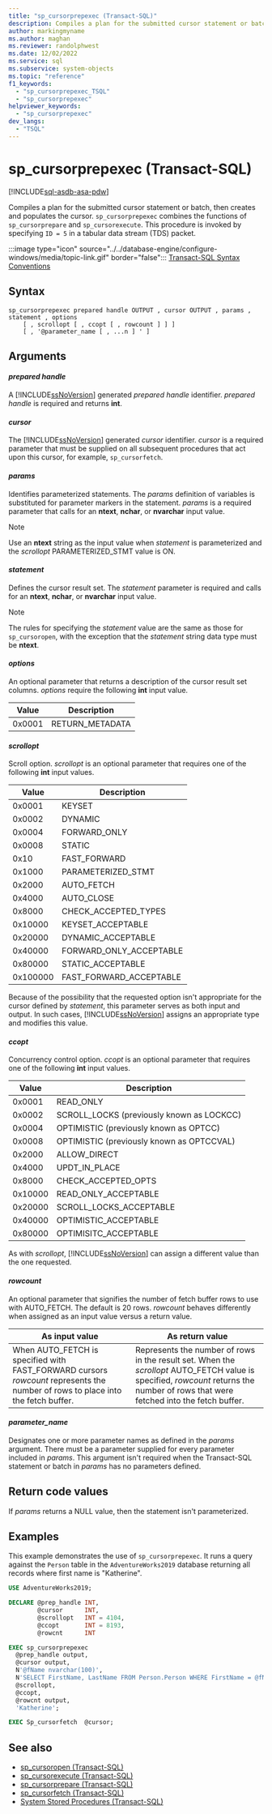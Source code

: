```yaml
---
title: "sp_cursorprepexec (Transact-SQL)"
description: Compiles a plan for the submitted cursor statement or batch, then creates and populates the cursor.
author: markingmyname
ms.author: maghan
ms.reviewer: randolphwest
ms.date: 12/02/2022
ms.service: sql
ms.subservice: system-objects
ms.topic: "reference"
f1_keywords:
  - "sp_cursorprepexec_TSQL"
  - "sp_cursorprepexec"
helpviewer_keywords:
  - "sp_cursorprepexec"
dev_langs:
  - "TSQL"
---
```

# sp_cursorprepexec (Transact-SQL)

[!INCLUDE[sql-asdb-asa-pdw](../../includes/applies-to-version/sql-asdb-asa-pdw.md)]

Compiles a plan for the submitted cursor statement or batch, then creates and populates the cursor. `sp_cursorprepexec` combines the functions of `sp_cursorprepare` and `sp_cursorexecute`. This procedure is invoked by specifying `ID = 5` in a tabular data stream (TDS) packet.

:::image type="icon" source="../../database-engine/configure-windows/media/topic-link.gif" border="false"::: [Transact-SQL Syntax Conventions](../../t-sql/language-elements/transact-sql-syntax-conventions-transact-sql.md)

## Syntax

```syntaxsql
sp_cursorprepexec prepared handle OUTPUT , cursor OUTPUT , params , statement , options
    [ , scrollopt [ , ccopt [ , rowcount ] ] ]
    [ , '@parameter_name [ , ...n ] ' ]
```

## Arguments

#### *prepared handle*

A [!INCLUDE[ssNoVersion](../../includes/ssnoversion-md.md)] generated *prepared handle* identifier. *prepared handle* is required and returns **int**.

#### *cursor*

The [!INCLUDE[ssNoVersion](../../includes/ssnoversion-md.md)] generated *cursor* identifier. *cursor* is a required parameter that must be supplied on all subsequent procedures that act upon this cursor, for example, `sp_cursorfetch`.

#### *params*

Identifies parameterized statements. The *params* definition of variables is substituted for parameter markers in the statement. *params* is a required parameter that calls for an **ntext**, **nchar**, or **nvarchar** input value.

> [!NOTE]  
> Use an **ntext** string as the input value when *statement* is parameterized and the *scrollopt* PARAMETERIZED_STMT value is ON.

#### *statement*

Defines the cursor result set. The *statement* parameter is required and calls for an **ntext**, **nchar**, or **nvarchar** input value.

> [!NOTE]  
> The rules for specifying the *statement* value are the same as those for `sp_cursoropen`, with the exception that the *statement* string data type must be **ntext**.

#### *options*

An optional parameter that returns a description of the cursor result set columns. *options* require the following **int** input value.

| Value | Description |
| --- | --- |
| 0x0001 | RETURN_METADATA |

#### *scrollopt*

Scroll option. *scrollopt* is an optional parameter that requires one of the following **int** input values.

| Value | Description |
| --- | --- |
| 0x0001 | KEYSET |
| 0x0002 | DYNAMIC |
| 0x0004 | FORWARD_ONLY |
| 0x0008 | STATIC |
| 0x10 | FAST_FORWARD |
| 0x1000 | PARAMETERIZED_STMT |
| 0x2000 | AUTO_FETCH |
| 0x4000 | AUTO_CLOSE |
| 0x8000 | CHECK_ACCEPTED_TYPES |
| 0x10000 | KEYSET_ACCEPTABLE |
| 0x20000 | DYNAMIC_ACCEPTABLE |
| 0x40000 | FORWARD_ONLY_ACCEPTABLE |
| 0x80000 | STATIC_ACCEPTABLE |
| 0x100000 | FAST_FORWARD_ACCEPTABLE |

Because of the possibility that the requested option isn't appropriate for the cursor defined by *statement*, this parameter serves as both input and output. In such cases, [!INCLUDE[ssNoVersion](../../includes/ssnoversion-md.md)] assigns an appropriate type and modifies this value.

#### *ccopt*

Concurrency control option. *ccopt* is an optional parameter that requires one of the following **int** input values.

| Value | Description |
| --- | --- |
| 0x0001 | READ_ONLY |
| 0x0002 | SCROLL_LOCKS (previously known as LOCKCC) |
| 0x0004 | OPTIMISTIC (previously known as OPTCC) |
| 0x0008 | OPTIMISTIC (previously known as OPTCCVAL) |
| 0x2000 | ALLOW_DIRECT |
| 0x4000 | UPDT_IN_PLACE |
| 0x8000 | CHECK_ACCEPTED_OPTS |
| 0x10000 | READ_ONLY_ACCEPTABLE |
| 0x20000 | SCROLL_LOCKS_ACCEPTABLE |
| 0x40000 | OPTIMISTIC_ACCEPTABLE |
| 0x80000 | OPTIMISITC_ACCEPTABLE |

As with *scrollopt*, [!INCLUDE[ssNoVersion](../../includes/ssnoversion-md.md)] can assign a different value than the one requested.

#### *rowcount*

An optional parameter that signifies the number of fetch buffer rows to use with AUTO_FETCH. The default is 20 rows. *rowcount* behaves differently when assigned as an input value versus a return value.

| As input value | As return value |
| --- | --- |
| When AUTO_FETCH is specified with FAST_FORWARD cursors *rowcount* represents the number of rows to place into the fetch buffer. | Represents the number of rows in the result set. When the *scrollopt* AUTO_FETCH value is specified, *rowcount* returns the number of rows that were fetched into the fetch buffer. |

#### *parameter_name*

Designates one or more parameter names as defined in the *params* argument. There must be a parameter supplied for every parameter included in *params*. This argument isn't required when the Transact-SQL statement or batch in *params* has no parameters defined.

## Return code values

If *params* returns a NULL value, then the statement isn't parameterized.

## Examples

This example demonstrates the use of `sp_cursorprepexec`. It runs a query against the `Person` table in the `AdventureWorks2019` database returning all records where first name is "Katherine".

```sql
USE AdventureWorks2019;

DECLARE @prep_handle INT,
        @cursor      INT,
        @scrollopt   INT = 4104,
        @ccopt       INT = 8193,
        @rowcnt      INT

EXEC sp_cursorprepexec
  @prep_handle output,
  @cursor output,
  N'@fName nvarchar(100)',
  N'SELECT FirstName, LastName FROM Person.Person WHERE FirstName = @fName',
  @scrollopt,
  @ccopt,
  @rowcnt output,
  'Katherine';

EXEC Sp_cursorfetch  @cursor;
```

## See also

- [sp_cursoropen (Transact-SQL)](../../relational-databases/system-stored-procedures/sp-cursoropen-transact-sql.md)
- [sp_cursorexecute (Transact-SQL)](../../relational-databases/system-stored-procedures/sp-cursorexecute-transact-sql.md)
- [sp_cursorprepare (Transact-SQL)](../../relational-databases/system-stored-procedures/sp-cursorprepare-transact-sql.md)
- [sp_cursorfetch (Transact-SQL)](../../relational-databases/system-stored-procedures/sp-cursorfetch-transact-sql.md)
- [System Stored Procedures (Transact-SQL)](../../relational-databases/system-stored-procedures/system-stored-procedures-transact-sql.md)
